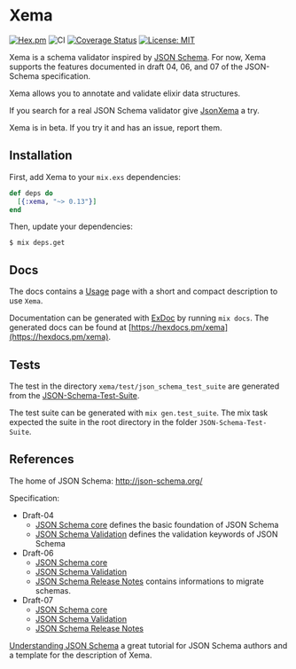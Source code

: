 # Xema
[![Hex.pm](https://img.shields.io/hexpm/v/xema.svg)](https://hex.pm/packages/xema)
![CI](https://github.com/hrzndhrn/xema/workflows/CI/badge.svg)
[![Coverage Status](https://coveralls.io/repos/github/hrzndhrn/xema/badge.svg?branch=master)](https://coveralls.io/github/hrzndhrn/xema?branch=master)
[![License: MIT](https://img.shields.io/badge/License-MIT-yellow.svg)](https://opensource.org/licenses/MIT)

Xema is a schema validator inspired by [JSON Schema](http://json-schema.org).
For now, Xema supports the features documented in draft 04, 06, and 07 of the
JSON-Schema specification.

Xema allows you to annotate and validate elixir data structures.

If you search for a real JSON Schema validator give
[JsonXema](https://github.com/hrzndhrn/json_xema) a try.

Xema is in beta. If you try it and has an issue, report them.

## Installation

First, add Xema to your `mix.exs` dependencies:

```elixir
def deps do
  [{:xema, "~> 0.13"}]
end
```

Then, update your dependencies:

```Shell
$ mix deps.get
```

## Docs

The docs contains a [Usage](https://hexdocs.pm/xema/usage.html) page with a
short and compact description to use `Xema`.

Documentation can be generated with
[ExDoc](https://github.com/elixir-lang/ex_doc) by running `mix docs`. The
generated docs can be found at
[https://hexdocs.pm/xema](https://hexdocs.pm/xema).

## Tests

The test in the directory `xema/test/json_schema_test_suite` are generated from the
[JSON-Schema-Test-Suite](https://github.com/json-schema-org/JSON-Schema-Test-Suite).

The test suite can be generated with `mix gen.test_suite`. The mix task expected
the suite in the root directory in the folder `JSON-Schema-Test-Suite`.

## References

The home of JSON Schema: http://json-schema.org/

Specification:

* Draft-04
  * [JSON Schema core](http://json-schema.org/draft-04/json-schema-core.html)
defines the basic foundation of JSON Schema
  * [JSON Schema Validation](http://json-schema.org/draft-04/json-schema-validation.html)
defines the validation keywords of JSON Schema
* Draft-06
  * [JSON Schema core](http://json-schema.org/draft-06/json-schema-core.html)
  * [JSON Schema Validation](http://json-schema.org/draft-06/json-schema-validation.html)
  * [JSON Schema Release Notes](http://json-schema.org/draft-06/json-schema-release-notes.html)
contains informations to migrate schemas.
* Draft-07
  * [JSON Schema core](http://json-schema.org/draft-07/json-schema-core.html)
  * [JSON Schema Validation](http://json-schema.org/draft-07/json-schema-validation.html)
  * [JSON Schema Release Notes](http://json-schema.org/draft-07/json-schema-release-notes.html)


[Understanding JSON Schema](https://spacetelescope.github.io/understanding-json-schema/index.html)
a great tutorial for JSON Schema authors and a template for the description of
Xema.
